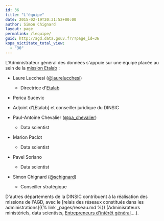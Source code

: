 ```yaml
---
id: 36
title: "L'équipe"
date: 2015-02-19T20:31:52+00:00
author: Simon Chignard
layout: page
permalink: /lequipe/
guid: http://agd.data.gouv.fr/?page_id=36
kopa_nictitate_total_view:
  - "30"
---
```


L'Administrateur général des données s'appuie sur une équipe placée au sein de la [mission Etalab](https://www.etalab.gouv.fr/qui-sommes-nous) :

* Laure Lucchesi ([@laurelucchesi](http://www.twitter.com/laurelucchesi))
  * Directrice d'[Etalab](https://www.etalab.gouv.fr/qui-sommes-nous)
  
 * Perica Sucevic 
  * Adjoint d'[Etalab] et conseiller juridique du DINSIC

* Paul-Antoine Chevalier ([@pa_chevalier](http://www.twitter.com/pa_chevalier))
  * Data scientist

* Marion Paclot
  * Data scientist

* Pavel Soriano
  * Data scientist
  
* Simon Chignard ([@schignard](http://twitter.com/schignard))
  * Conseiller stratégique

D'autres départements de la DINSIC contribuent à la réalisation des missions de l'AGD, avec le [relais des réseaux constitués dans les administrations]({% link _pages/reseau.md %}) (Adminisrateurs ministériels, data scientists, [Entrepreneurs d'intérêt général](https://www.etalab.gouv.fr/entrepreneurs-dinteret-general)&#8230;.).
